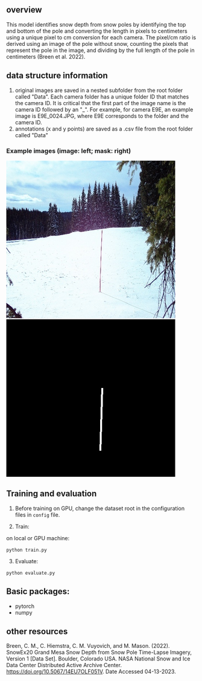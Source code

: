 ## overview
This model identifies snow depth from snow poles by identifying the top and bottom of the pole and converting the length in pixels to centimeters using a unique pixel to cm conversion for each camera. The pixel/cm ratio is derived using an image of the pole without snow, counting the pixels that represent the pole in the image, and dividing by the full length of the pole in centimeters (Breen et al. 2022). 

## data structure information
1) original images are saved in a nested subfolder from the root folder called "Data". Each camera folder has a unique folder ID that matches the camera ID. It is critical that the first part of the image name is the camera ID followed by an "_". For example, for camera E9E, an example image is E9E_0024.JPG, where E9E corresponds to the folder and the camera ID. 
2) annotations (x and y points) are saved as a .csv file from the root folder called "Data"

### Example images (image: left; mask: right)
![image](https://github.com/catherine-m-breen/Chapter1/blob/main/example_imgs/W8C_WSCT0134.JPG)
![mask](https://github.com/catherine-m-breen/Chapter1/blob/main/example_imgs/mask_W8C_WSCT0134.JPG)


## Training and evaluation
1) Before training on GPU, change the dataset root in the configuration files in `config` file. 

2) Train: 

on local or GPU machine: 
```
python train.py
```


3) Evaluate:
```
python evaluate.py 
```

## Basic packages:
- pytorch
- numpy


## other resources
Breen, C. M., C. Hiemstra, C. M. Vuyovich, and M. Mason. (2022). SnowEx20 Grand Mesa Snow Depth from Snow Pole Time-Lapse Imagery, Version 1 [Data Set]. Boulder, Colorado USA. NASA National Snow and Ice Data Center Distributed Active Archive Center. https://doi.org/10.5067/14EU7OLF051V. Date Accessed 04-13-2023.

